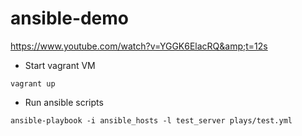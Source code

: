 # ansible-demo
https://www.youtube.com/watch?v=YGGK6ElacRQ&amp;t=12s

- Start vagrant VM
```
vagrant up
```

- Run ansible scripts
```
ansible-playbook -i ansible_hosts -l test_server plays/test.yml
```
